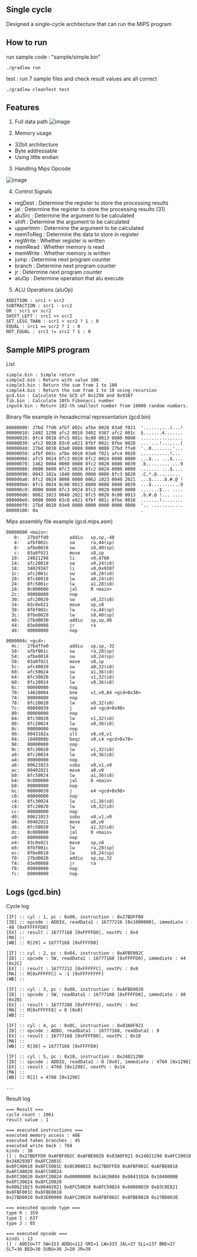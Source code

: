 ## Single cycle

Designed a single-cycle architecture that can run the MIPS program

## How to run 

run sample code : "sample/simple.bin"
```
./gradlew run
```

test : run 7 sample files and check result values are all correct
```
./gradlew cleanTest test  
```

## Features

1. Full data path
![image](https://user-images.githubusercontent.com/46060746/165592387-ad8009d7-b367-4db6-817d-edc98ec9de69.png)

2. Memory usage
- 32bit architecture
- Byte addressable
- Using little endian

3. Handling Mips Opcode

![image](https://user-images.githubusercontent.com/46060746/165592961-7648d246-8ea6-43fc-80c8-67238fd831d4.png)

4. Control Signals
- regDest : Determine the register to store the processing results
- jal : Determine the register to store the processing results (31)
- aluSrc : Determine the argument to be calculated
- shift : Determine the argument to be calculated
- upperImm : Determine the argument to be calculated
- memToReg : Determine the data to store in register
- regWrite : Whether register is written
- memRead : Whether memory is read
- memWrite : Whether memory is written
- jump : Determine next program counter
- branch : Determine next program counter
- jr : Determine next program counter
- aluOp : Determine operation that alu execute

5. ALU Operations (aluOp)

```
ADDITION : src1 + scr2
SUBTRACTION : scr1 - src2
OR : scr1 or scr2
SHIFT_LEFT : src1 << scr2
SET_LESS_THAN : scr1 < scr2 ? 1 : 0
EQUAL : src1 == scr2 ? 1 : 0
NOT_EQUAL : src1 != src2 ? 1 : 0
```


## Sample MIPS program

List
```
simple.bin : Simple return
simple2.bin : Return with value 100 
simple3.bin : Return the sum from 1 to 100 
simple4.bin : Return the sum from 1 to 10 using recursion 
gcd.bin : Calculate the GCD of 0x1298 and 0x9387
fib.bin : Calculate 10th Fibonacci number 
input4.bin : Return 102-th smallest number from 10000 random numbers. 
```

Binary file example in hexadecimal representation (gcd.bin)
```
00000000: 27bd ffd0 afbf 002c afbe 0028 03a0 f021  '......,...(...!
00000010: 2402 1298 afc2 0018 3402 9387 afc2 001c  $.......4.......
00000020: 8fc4 0018 8fc5 001c 0c00 0013 0000 0000  ................
00000030: afc2 0020 03c0 e821 8fbf 002c 8fbe 0028  ... ...!...,...(
00000040: 27bd 0030 03e0 0008 0000 0000 27bd ffe0  '..0........'...
00000050: afbf 001c afbe 0018 03a0 f021 afc4 0020  ...........!... 
00000060: afc5 0024 8fc3 0020 8fc2 0024 0000 0000  ...$... ...$....
00000070: 1462 0004 0000 0000 8fc2 0020 0800 0039  .b......... ...9
00000080: 0000 0000 8fc3 0020 8fc2 0024 0000 0000  ....... ...$....
00000090: 0043 102a 1040 000b 0000 0000 8fc3 0020  .C.*.@......... 
000000a0: 8fc2 0024 0000 0000 0062 1023 0040 2021  ...$.....b.#.@ !
000000b0: 8fc5 0024 0c00 0013 0000 0000 0800 0039  ...$...........9
000000c0: 0000 0000 8fc3 0024 8fc2 0020 0000 0000  .......$... ....
000000d0: 0062 1023 0040 2021 8fc5 0020 0c00 0013  .b.#.@ !... ....
000000e0: 0000 0000 03c0 e821 8fbf 001c 8fbe 0018  .......!........
000000f0: 27bd 0020 03e0 0008 0000 0000 0000 0000  '.. ............
00000100: 0a                                       .                         
```

Mips assembly file example (gcd.mips.asm)

```
00000000 <main>:
   0:   27bdffd0        addiu   sp,sp,-48
   4:   afbf002c        sw      ra,44(sp)
   8:   afbe0028        sw      s8,40(sp)
   c:   03a0f021        move    s8,sp
  10:   24021298        li      v0,4760
  14:   afc20018        sw      v0,24(s8)
  18:   34029387        li      v0,0x9387
  1c:   afc2001c        sw      v0,28(s8)
  20:   8fc40018        lw      a0,24(s8)
  24:   8fc5001c        lw      a1,28(s8)
  28:   0c000000        jal     0 <main>
  2c:   00000000        nop
  30:   afc20020        sw      v0,32(s8)
  34:   03c0e821        move    sp,s8
  38:   8fbf002c        lw      ra,44(sp)
  3c:   8fbe0028        lw      s8,40(sp)
  40:   27bd0030        addiu   sp,sp,48
  44:   03e00008        jr      ra
  48:   00000000        nop

0000004c <gcd>:
  4c:   27bdffe0        addiu   sp,sp,-32
  50:   afbf001c        sw      ra,28(sp)
  54:   afbe0018        sw      s8,24(sp)
  58:   03a0f021        move    s8,sp
  5c:   afc40020        sw      a0,32(s8)
  60:   afc50024        sw      a1,36(s8)
  64:   8fc30020        lw      v1,32(s8)
  68:   8fc20024        lw      v0,36(s8)
  6c:   00000000        nop
  70:   14620004        bne     v1,v0,84 <gcd+0x38>
  74:   00000000        nop
  78:   8fc20020        lw      v0,32(s8)
  7c:   08000039        j       e4 <gcd+0x98>
  80:   00000000        nop
  84:   8fc30020        lw      v1,32(s8)
  88:   8fc20024        lw      v0,36(s8)
  8c:   00000000        nop
  90:   0043102a        slt     v0,v0,v1
  94:   1040000b        beqz    v0,c4 <gcd+0x78>
  98:   00000000        nop
  9c:   8fc30020        lw      v1,32(s8)
  a0:   8fc20024        lw      v0,36(s8)
  a4:   00000000        nop
  a8:   00621023        subu    v0,v1,v0
  ac:   00402021        move    a0,v0
  b0:   8fc50024        lw      a1,36(s8)
  b4:   0c000000        jal     0 <main>
  b8:   00000000        nop
  bc:   08000039        j       e4 <gcd+0x98>
  c0:   00000000        nop
  c4:   8fc30024        lw      v1,36(s8)
  c8:   8fc20020        lw      v0,32(s8)
  cc:   00000000        nop
  d0:   00621023        subu    v0,v1,v0
  d4:   00402021        move    a0,v0
  d8:   8fc50020        lw      a1,32(s8)
  dc:   0c000000        jal     0 <main>
  e0:   00000000        nop
  e4:   03c0e821        move    sp,s8
  e8:   8fbf001c        lw      ra,28(sp)
  ec:   8fbe0018        lw      s8,24(sp)
  f0:   27bd0020        addiu   sp,sp,32
  f4:   03e00008        jr      ra
  f8:   00000000        nop
  fc:   00000000        nop
```

## Logs (gcd.bin)

Cycle log
```
[IF] :: cyl : 1, pc : 0x00, instruction : 0x27BDFFD0
[ID] :: opcode : ADDIU, readData1 : 16777216 [0x1000000], immediate : -48 [0xFFFFFFD0]
[EX] :: result : 16777168 [0xFFFFD0], nextPc : 0x4
[MA] :: 
[WB] :: R[29] = 16777168 [0xFFFFD0]

[IF] :: cyl : 2, pc : 0x04, instruction : 0xAFBF002C
[ID] :: opcode : SW, readData1 : 16777168 [0xFFFFD0], immediate : 44 [0x2C]
[EX] :: result : 16777212 [0xFFFFFC], nextPc : 0x8
[MA] :: M[0xFFFFFC] = -1 [0xFFFFFFFF]
[WB] :: 

[IF] :: cyl : 3, pc : 0x08, instruction : 0xAFBE0028
[ID] :: opcode : SW, readData1 : 16777168 [0xFFFFD0], immediate : 40 [0x28]
[EX] :: result : 16777208 [0xFFFFF8], nextPc : 0xC
[MA] :: M[0xFFFFF8] = 0 [0x0]
[WB] :: 

[IF] :: cyl : 4, pc : 0x0C, instruction : 0x03A0F021
[ID] :: opcode : ADDU, readData1 : 16777168, readData2 : 0
[EX] :: result : 16777168 [0xFFFFD0], nextPc : 0x10
[MA] :: 
[WB] :: R[30] = 16777168 [0xFFFFD0]

[IF] :: cyl : 5, pc : 0x10, instruction : 0x24021298
[ID] :: opcode : ADDIU, readData1 : 0 [0x0], immediate : 4760 [0x1298]
[EX] :: result : 4760 [0x1298], nextPc : 0x14
[MA] :: 
[WB] :: R[2] = 4760 [0x1298]

...
```

Result log
```
=== Result === 
cycle count : 1061
result value : 1

=== executed instructions ===
executed memory access : 486
executed taken branches : 45
executed write back : 769
kinds : 38
[] : 0x27BDFFD0 0xAFBF002C 0xAFBE0028 0x03A0F021 0x24021298 0xAFC20018 0x34029387 0xAFC2001C 
0x8FC40018 0x8FC5001C 0x0C000013 0x27BDFFE0 0xAFBF001C 0xAFBE0018 0xAFC40020 0xAFC50024 
0x8FC30020 0x8FC20024 0x00000000 0x14620004 0x0043102A 0x1040000B 0x8FC30024 0x8FC20020 
0x00621023 0x00402021 0x8FC50020 0x8FC50024 0x08000039 0x03C0E821 0x8FBF001C 0x8FBE0018 
0x27BD0020 0x03E00008 0xAFC20020 0x8FBF002C 0x8FBE0028 0x27BD0030 

=== executed opcode type ===
type R : 359
type I : 637
type J : 65

=== executed opcode === 
kinds : 13
[] : ADDIU=77 SW=153 ADDU=112 ORI=1 LW=333 JAL=37 SLL=137 BNE=37 SLT=36 BEQ=36 SUBU=36 J=28 JR=38 
